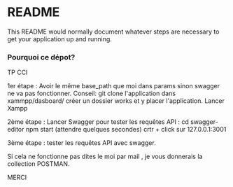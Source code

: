 # README #

This README would normally document whatever steps are necessary to get your application up and running.

### Pourquoi ce dépot? ###

TP CCI

1er étape :
        Avoir le même base_path que moi dans params sinon swagger ne va pas fonctionner.
        Conseil: git clone l'application dans xammpp/dasboard/
                 créer un dossier works et y placer l'application.
        Lancer Xampp

2ème étape :
        Lancer Swagger pour tester les requêtes API :
            cd swagger-editor
            npm start (attendre quelques secondes)
            crtr + click sur 127.0.0.1:3001

3ème étape :
        tester les requêtes API avec swagger.

Si cela ne fonctionne pas dites le moi par mail , je vous donnerais la collection POSTMAN.

MERCI
